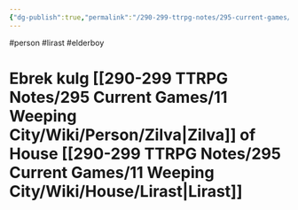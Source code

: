 ```yaml
---
{"dg-publish":true,"permalink":"/290-299-ttrpg-notes/295-current-games/11-weeping-city/wiki/person/ebrek/"}
---
```



#person #lirast #elderboy 

# Ebrek kulg [[290-299 TTRPG Notes/295 Current Games/11 Weeping City/Wiki/Person/Zilva\|Zilva]] of House [[290-299 TTRPG Notes/295 Current Games/11 Weeping City/Wiki/House/Lirast\|Lirast]]